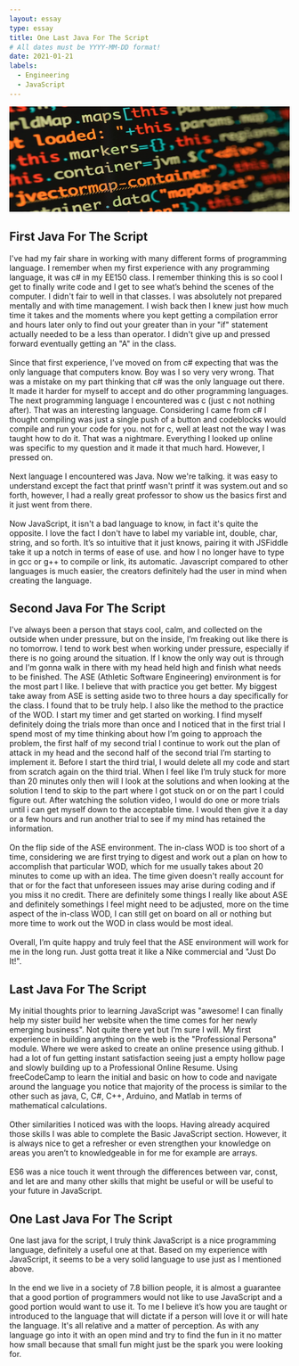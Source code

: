 ```yaml
---
layout: essay
type: essay
title: One Last Java For The Script
# All dates must be YYYY-MM-DD format!
date: 2021-01-21
labels:
  - Engineering
  - JavaScript
---
```


<img class="ui xlarge image" src="../images/IntroJavaEssay.png" width="1000">


## First Java For The Script
I've had my fair share in working with many different forms of programming language. I remember when my first experience with any programming language, it was c# in my EE150 class. I remember thinking this is so cool I get to finally write code and I get to see what’s behind the scenes of the computer. I didn't fair to well in that classes. I was absolutely not prepared mentally and with time management. I wish back then I knew just how much time it takes and the moments where you kept getting a compilation error and hours later only to find out your greater than in your "if" statement actually needed to be a less than operator. I didn't give up and pressed forward eventually getting an "A" in the class.<br /><br />
  Since that first experience, I’ve moved on from c# expecting that was the only language that computers know. Boy was I so very very wrong. That was a mistake on my part thinking that c# was the only language out there. It made it harder for myself to accept and do other programming languages. The next programming language I encountered was c (just c not nothing after). That was an interesting language. Considering I came from c# I thought compiling was just a single push of a button and codeblocks would compile and run your code for you. not for c, well at least not the way I was taught how to do it. That was a nightmare. Everything I looked up online was specific to my question and it made it that much hard. However, I pressed on.<br /> <br />
  Next language I encountered was Java. Now we're talking. it was easy to understand except the fact that printf wasn't printf it was system.out and so forth, however, I had a really great professor to show us the basics first and it just went from there.<br /> <br />
  Now JavaScript, it isn't a bad language to know, in fact it's quite the opposite. I love the fact I don't have to label my variable int, double, char, string, and so forth. It’s so intuitive that it just knows, pairing it with JSFiddle take it up a notch in terms of ease of use. and how I no longer have to type in gcc or g++ to compile or link, its automatic. Javascript compared to other languages is much easier, the creators definitely had the user in mind when creating the language.

  
## Second Java For The Script

  I've always been a person that stays cool, calm, and collected on the outside when under pressure, but on the inside, I’m freaking out like there is no tomorrow. I tend to work best when working under pressure, especially if there is no going around the situation. If I know the only way out is through and I'm gonna walk in there with my head held high and finish what needs to be finished. The ASE (Athletic Software Engineering) environment is for the most part I like. I believe that with practice you get better. My biggest take away from ASE is setting aside two to three hours a day specifically for the class. I found that to be truly help. I also like the method to the practice of the WOD. I start my timer and get started on working. I find myself definitely doing the trials more than once and I noticed that in the first trial I spend most of my time thinking about how I’m going to approach the problem, the first half of my second trial I continue to work out the plan of attack in my head and the second half of the second trial I’m starting to implement it. Before I start the third trial, I would delete all my code and start from scratch again on the third trial. When I feel like I’m truly stuck for more than 20 minutes only then will I look at the solutions and when looking at the solution I tend to skip to the part where I got stuck on or on the part I could figure out. After watching the solution video, I would do one or more trials until i can get myself down to the acceptable time. I would then give it a day or a few hours and run another trial to see if my mind has retained the information. <br /><br />
 	On the flip side of the ASE environment. The in-class WOD is too short of a time, considering we are first trying to digest and work out a plan on how to accomplish that particular WOD, which for me usually takes about 20 minutes to come up with an idea. The time given doesn't really account for that or for the fact that unforeseen issues may arise during coding and if you miss it no credit. There are definitely some things I really like about ASE and definitely somethings I feel might need to be adjusted, more on the time aspect of the in-class WOD, I can still get on board on all or nothing but more time to work out the WOD in class would be most ideal.<br /><br />
 	Overall, I’m quite happy and truly feel that the ASE environment will work for me in the long run. Just gotta treat it like a Nike commercial and "Just Do It!".


## Last Java For The Script
 
  My initial thoughts prior to learning JavaScript was "awesome! I can finally help my sister build her website when the time comes for her newly emerging business". Not quite there yet but I’m sure I will. My first experience in building anything on the web is the "Professional Persona" module. Where we were asked to create an online presence using github. I had a lot of fun getting instant satisfaction seeing just a empty hollow page and slowly building up to a Professional Online Resume. Using freeCodeCamp to learn the initial and basic on how to code and navigate around the language you notice that majority of the process is similar to the other such as java, C, C#, C++, Arduino, and Matlab in terms of mathematical calculations.<br /><br />
 	Other similarities I noticed was with the loops. Having already acquired those skills I was able to complete the Basic JavaScript section. However, it is always nice to get a refresher or even strengthen your knowledge on areas you aren’t to knowledgeable in for me for example are arrays.<br /><br />
 	ES6 was a nice touch it went through the differences between var, const, and let are and many other skills that might be useful or will be useful to your future in JavaScript.


## One Last Java For The Script

  One last java for the script, I truly think JavaScript is a nice programming language, definitely a useful one at that. Based on my experience with JavaScript, it seems to be a very solid language to use just as I mentioned above.<br /><br /> 
  In the end we live in a society of 7.8 billion people, it is almost a guarantee that a good portion of programmers would not like to use JavaScript and a good portion would want to use it. To me I believe it’s how you are taught or introduced to the language that will dictate if a person will love it or will hate the language. It's all relative and a matter of perception. As with any language go into it with an open mind and try to find the fun in it no matter how small because that small fun might just be the spark you were looking for.
